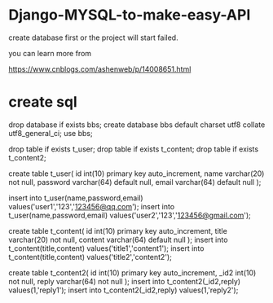 # Django-MYSQL-to-make-easy-API
create database first or the project will start failed.

you can learn more from

https://www.cnblogs.com/ashenweb/p/14008651.html

# create sql

drop database if exists bbs;
create database bbs default charset utf8 collate utf8_general_ci;
use bbs;

drop table if exists t_user;
drop table if exists t_content;
drop table if exists t_content2;

create table t_user(
    id int(10) primary key auto_increment,
    name varchar(20) not null,
    password varchar(64) default null,
    email varchar(64) default null
);

insert into t_user(name,password,email) values('user1','123','123456@qq.com');
insert into t_user(name,password,email) values('user2','123','123456@gmail.com');





create table t_content(
    id int(10) primary key auto_increment,
    title varchar(20) not null,
    content varchar(64) default null
);
insert into t_content(title,content) values('title1','content1');
insert into t_content(title,content) values('title2','content2');


create table t_content2(
    id int(10) primary key auto_increment,
    _id2 int(10) not null,
    reply varchar(64) not null
);
insert into t_content2(_id2,reply) values(1,'reply1');
insert into t_content2(_id2,reply) values(1,'reply2');
